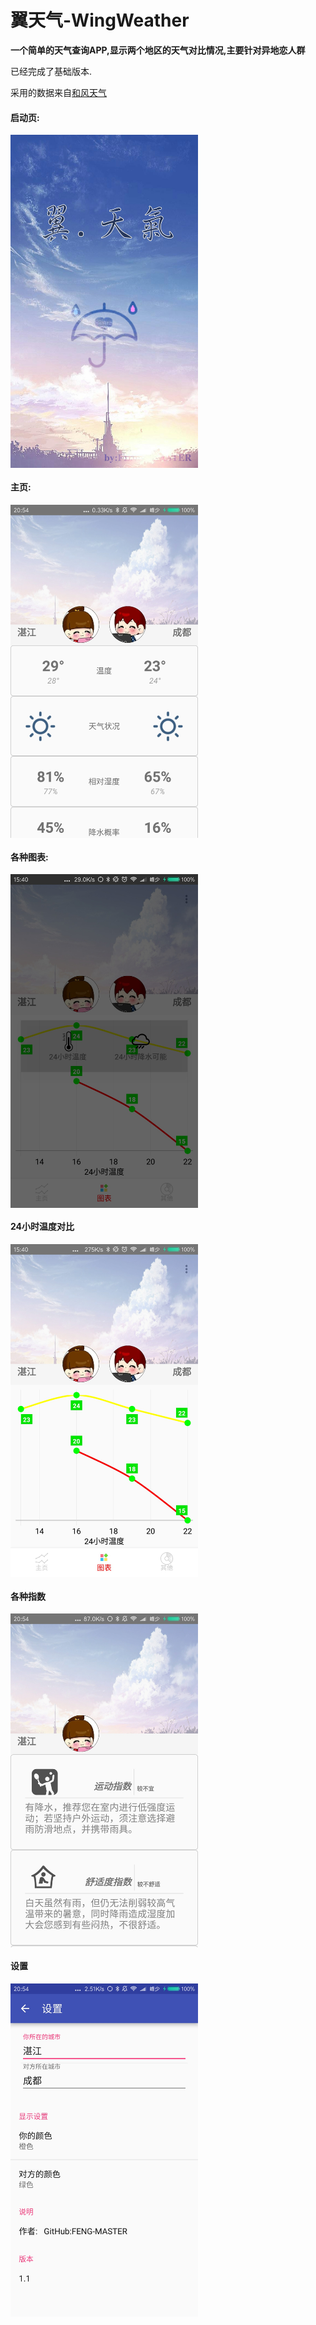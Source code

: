 # 翼天气-WingWeather #

**一个简单的天气查询APP,显示两个地区的天气对比情况,主要针对异地恋人群**

已经完成了基础版本.

采用的数据来自[和风天气](http://www.heweather.com)

#### 启动页: ####
 <img src="https://github.com/FENG-MASTER/WingWeather/blob/master/detail/splash.jpg" width = "300" align=center />


#### 主页: ####
<img src="https://github.com/FENG-MASTER/WingWeather/blob/master/detail/main.jpg" width = "300" align=center />


#### 各种图表: ####
<img src="https://github.com/FENG-MASTER/WingWeather/blob/master/detail/chartSelect.jpg" width = "300" align=center />

#### 24小时温度对比 ####
<img src="https://github.com/FENG-MASTER/WingWeather/blob/master/detail/chart.jpg" width = "300" align=center />

#### 各种指数 ####

<img src="https://github.com/FENG-MASTER/WingWeather/blob/master/detail/suggestion.jpg" width = "300" align=center />


#### 设置 ####

<img src="https://github.com/FENG-MASTER/WingWeather/blob/master/detail/setting.jpg" width = "300" align=center />